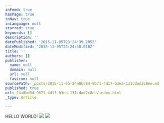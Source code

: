 ```yaml
---
inFeed: true
hasPage: true
inNav: true
inLanguage: null
starred: true
keywords: []
description: ''
datePublished: '2015-11-05T23:24:39.205Z'
dateModified: '2015-11-05T23:24:38.010Z'
title: ''
authors: []
publisher:
  name: null
  domain: null
  url: null
  favicon: null
sourcePath: _posts/2015-11-05-24a8bd84-9671-4d17-b3ea-131cdad2c8ee.md
published: true
url: 24a8bd84-9671-4d17-b3ea-131cdad2c8ee/index.html
_type: Article

---
```

HELLO WORLD!
![](https://the-grid-user-content.s3-us-west-2.amazonaws.com/2be5bed2-1438-4d85-8e13-197f7485fc64.jpg)
![](https://the-grid-user-content.s3-us-west-2.amazonaws.com/f7983878-3db4-416d-a7cf-127bfc0510cc.jpg)